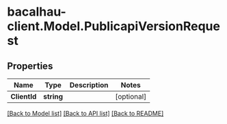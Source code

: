# bacalhau-client.Model.PublicapiVersionRequest
## Properties

Name | Type | Description | Notes
------------ | ------------- | ------------- | -------------
**ClientId** | **string** |  | [optional] 

[[Back to Model list]](../README.md#documentation-for-models) [[Back to API list]](../README.md#documentation-for-api-endpoints) [[Back to README]](../README.md)

